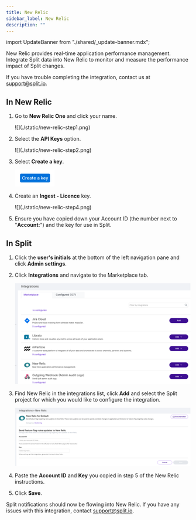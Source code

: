 ```yaml
---
title: New Relic
sidebar_label: New Relic
description: ""
---
```


<p>
  <button hidden style={{borderRadius:'8px', border:'1px', fontFamily:'Courier New', fontWeight:'800', textAlign:'left'}}> help.split.io link: https://help.split.io/hc/en-us/articles/360020695432-New-Relic </button>
</p>

import UpdateBanner from "./shared/_update-banner.mdx";

 <UpdateBanner integration={frontMatter.title} />

New Relic provides real-time application performance management. Integrate Split data into New Relic to monitor and measure the performance impact of Split changes.

If you have trouble completing the integration, contact us at [support@split.io](mailto:support@split.io).

## In New Relic
 
1. Go to **New Relic One** and click your name.

   <div style={{maxWidth:300}}> ![](./static/new-relic-step1.png) </div>

2. Select the **API Keys** option.

   <div style={{maxWidth:400}}> ![](./static/new-relic-step2.png) </div>

3. Select **Create a key**.

   ![](./static/new-relic-step3.png)

4. Create an **Ingest - Licence** key. 

   <div style={{maxWidth:400}}> ![](./static/new-relic-step4.png) </div>

5. Ensure you have copied down your Account ID (the number next to "**Account:**") and the key for use in Split.

## In Split

1. Click the **user's initials** at the bottom of the left navigation pane and click **Admin settings**.
2. Click **Integrations** and navigate to the Marketplace tab.

   ![](./static/new-relic-splitadmin.png)

3. Find New Relic in the integrations list, click **Add** and select the Split project for which you would like to configure the integration.

   ![](./static/new-relic-integration.png)

4. Paste the **Account ID** and **Key** you copied in step 5 of the New Relic instructions.
5. Click **Save**.

Split notifications should now be flowing into New Relic. If you have any issues with this integration, contact [support@split.io](mailto:support@split.io).
